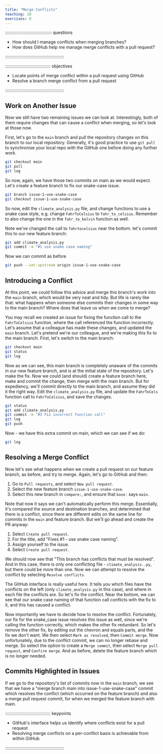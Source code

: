 ```yaml
---
title: "Merge Conflicts"
teaching: 10
exercises: 0
---
```


:::::::::::::::::::::::::::::::::::::: questions 

- How should I manage conflicts when merging branches?
- How does GitHub help me manage merge conflicts with a pull request?

::::::::::::::::::::::::::::::::::::::::::::::::

::::::::::::::::::::::::::::::::::::: objectives

- Locate points of merge conflict within a pull request using GitHub
- Resolve a branch merge conflict from a pull request

::::::::::::::::::::::::::::::::::::::::::::::::

## Work on Another Issue

Now we still have two remaining issues we can look at.
Interestingly, both of them require changes that can cause a conflict when merging,
so let's look at those now.

First, let's go to the `main` branch and pull the repository changes on this branch to our local repository.
Generally, it's good practice to use `git pull` to synchronise your local repo with the GitHub one before doing any further work.

```bash
git checkout main
git pull
git log
```

So now, again, we have those two commits on main as we would expect.
Let's create a feature branch to fix our snake-case issue.

```bash
git branch issue-1-use-snake-case
git checkout issue-1-use-snake-case
```

So now, edit the `climate_analysis.py` file,
and change functions to use a snake case style,
e.g. change `FahrToCelsius` to `fahr_to_celsius`.
Remember to also change the one in the `fahr_to_kelvin` function as well.

Note we've changed the call to `fahrtocelsius` near the bottom.
let's commit this to our new feature branch:

```bash
git add climate_analysis.py
git commit -m "#1 use snake case naming"
```

Now we can commit as before

```bash
git push --set-upstream origin issue-1-use-snake-case
```

## Introducing a Conflict

At this point, we could follow this advice and merge this branch's work into the `main` branch,
which would be very neat and tidy.
But life is rarely like that: what happens when someone else commits their changes in some way to the main branch?
Where does that leave us when we come to merge?

You may recall we created an issue for fixing the function call to the `FahrToCelsius` function, where the call referenced the function incorrectly.
Let's assume that a colleague has made these changes,
and updated the `main` branch.
Let's pretend we're our colleague,
and we're making this fix to the main branch.
First, let's switch to the main branch:

```bash
git checkout main
git status
git log
```

Now as we can see, this main branch is completely unaware of the commits in our new feature branch,
and is at the initial state of the repository.
Let's make the fix.
Now we could (and should) create a feature branch here,
make and commit the change,
then merge with the main branch.
But for expediency, we'll commit directly to the main branch,
and assume they did it the right way.
Edit the `climate_analysis.py` file, 
and update the `FahrToCels` function call to `FahrToCelsius`,
and save the changes.

```bash
git status
git add climate_analysis.py
git commit -m "#3 Fix incorrect function call"
git log
git push
```

Now - we have this extra commit on main,
which we can see if we do:

```bash
git log
```

## Resolving a Merge Conflict

Now let's see what happens when we create a pull request on our feature branch, as before, and try to merge.
Again, let's go to GitHub and then:

1. Go to `Pull requests`, and select `New pull request`.
1. Select the new feature branch `issue-1-use-snake-case`.
1. Select this new branch in `compare:`,
and ensure that `base:` says `main`.

Note that now it says we can't automatically perform this merge.
Essentially, it's compared the source and destination branches,
and determined that there is a conflict,
since there are different edits on the same line for commits in the `main` and feature branch.
But we'll go ahead and create the PR anyway:

1. Select `Create pull request`.
1. For the title, add "Fixes #1 - use snake case naming".
1. Assign yourself to the issue.
1. Select `Create pull request`.

We should now see that "This branch has conflicts that must be resolved".
And in this case, there is only one conflicting file - `climate_analysis..py`,
but there could be more than one.
Now we can attempt to resolve the conflict by selecting `Resolve conflicts`.

The GitHub interface is really useful here.
It tells you which files have the conflicts on the left (only `climate_analysis.py` in this case),
and where in each file the conflicts are.
So let's fix the conflict.
Near the bottom, we can see that our snake case naming of that function call conflicts with the fix to it,
and this has caused a conflict.

Now importantly we have to decide how to resolve the conflict.
Fortunately, our fix for the snake_case issue resolves this issue as well,
since we're calling the function correctly,
which makes the other fix redundant.
So let's remove the other fix,
by editing out the chevron and equals parts, and the fix we don't want.
We then select `Mark as resolved`, then `Commit merge`.
Now unfortunately, due to the conflict commit,
we can no longer rebase and merge.
So select the option to create a `Merge commit`,
then select `Merge pull request`,
and `Confirm merge`.
And as before, delete the feature branch which is no longer needed.

## Commits Highlighted in Issues

If we go to the repository's list of commits now in the `main` branch,
we see that we have a "merge branch main into issue-1-use-snake-case" commit which resolves the conflict (which occurred on the feature branch)
and also a merge pull request commit,
for when we merged the feature branch with main.

::::::::::::::::::::::::::::::::::::: keypoints 

- GitHub's interface helps us identify where conflicts exist for a pull request
- Resolving merge conflicts on a per-conflict basis is achievable from within GitHub

::::::::::::::::::::::::::::::::::::::::::::::::
